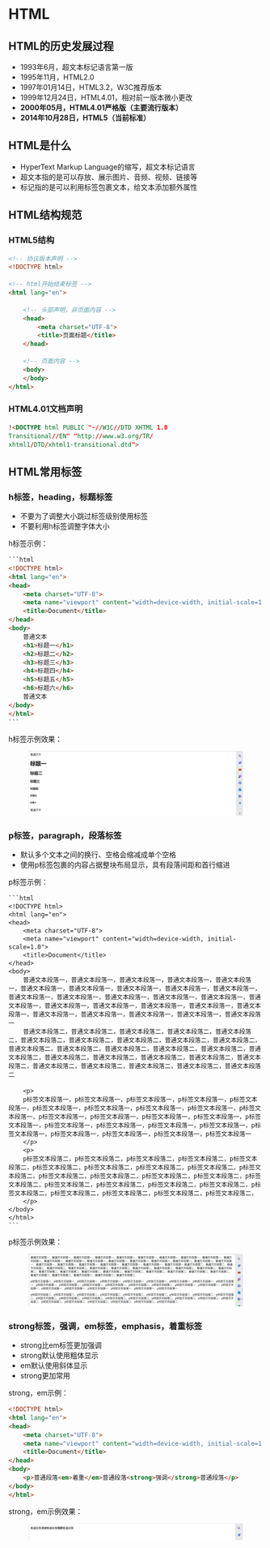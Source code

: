# HTML

## HTML的历史发展过程

* 1993年6月，超文本标记语言第一版
* 1995年11月，HTML2.0
* 1997年01月14日，HTML3.2，W3C推荐版本
* 1999年12月24日，HTML4.01，相对前一版本微小更改
* **2000年05月，HTML4.01严格版（主要流行版本）**
* **2014年10月28日，HTML5（当前标准）**

## HTML是什么

* HyperText Markup Language的缩写，超文本标记语言
* 超文本指的是可以存放、展示图片、音频、视频、链接等
* 标记指的是可以利用标签包裹文本，给文本添加额外属性

## HTML结构规范

### HTML5结构

```html
<!-- 协议版本声明 -->
<!DOCTYPE html>

<!-- html开始结束标签 -->
<html lang="en">

    <!-- 头部声明，非页面内容 -->
    <head>
        <meta charset="UTF-8">
        <title>页面标题</title>
    </head>
    
    <!-- 页面内容 -->
    <body>
    </body>
</html>
```

### HTML4.01文档声明

```html
!<DOCTYPE html PUBLIC "-//W3C//DTD XHTML 1.0 
Transitional//EN" "http://www.w3.org/TR/
xhtml1/DTD/xhtml1-transitional.dtd">
```



## HTML常用标签

### h标签，heading，标题标签

* 不要为了调整大小跳过标签级别使用标签
* 不要利用h标签调整字体大小

h标签示例：

````html
```html
<!DOCTYPE html>
<html lang="en">
<head>
    <meta charset="UTF-8">
    <meta name="viewport" content="width=device-width, initial-scale=1.0">
    <title>Document</title>
</head>
<body>
    普通文本
    <h1>标题一</h1>
    <h2>标题二</h2>
    <h3>标题三</h3>
    <h4>标题四</h4>
    <h5>标题五</h5>
    <h6>标题六</h6>
    普通文本
</body>
</html>
```
````

h标签示例效果：

<figure><img src=".gitbook/assets/image (1).png" alt=""><figcaption></figcaption></figure>

### p标签，paragraph，段落标签

* 默认多个文本之间的换行、空格会缩减成单个空格
* 使用p标签包裹的内容占据整块布局显示，具有段落间距和首行缩进

p标签示例：

````markup
```html
<!DOCTYPE html>
<html lang="en">
<head>
    <meta charset="UTF-8">
    <meta name="viewport" content="width=device-width, initial-scale=1.0">
    <title>Document</title>
</head>
<body>
    普通文本段落一，普通文本段落一，普通文本段落一，普通文本段落一，普通文本段落一，普通文本段落一，普通文本段落一，普通文本段落一，普通文本段落一，普通文本段落一，普通文本段落一，普通文本段落一，普通文本段落一，普通文本段落一，普通文本段落一，普通文本段落一，普通文本段落一，普通文本段落一，普通文本段落一，普通文本段落一，普通文本段落一，普通文本段落一，普通文本段落一，普通文本段落一，普通文本段落一，普通文本段落一
    普通文本段落二，普通文本段落二，普通文本段落二，普通文本段落二，普通文本段落二，普通文本段落二，普通文本段落二，普通文本段落二，普通文本段落二，普通文本段落二，普通文本段落二，普通文本段落二，普通文本段落二，普通文本段落二，普通文本段落二，普通文本段落二，普通文本段落二，普通文本段落二，普通文本段落二，普通文本段落二，普通文本段落二，普通文本段落二，普通文本段落二，普通文本段落二，普通文本段落二，普通文本段落二
    
    <p>
    p标签文本段落一，p标签文本段落一，p标签文本段落一，p标签文本段落一，p标签文本段落一，p标签文本段落一，p标签文本段落一，p标签文本段落一，p标签文本段落一，p标签文本段落一，p标签文本段落一，p标签文本段落一，p标签文本段落一，p标签文本段落一，p标签文本段落一，p标签文本段落一，p标签文本段落一，p标签文本段落一，p标签文本段落一，p标签文本段落一，p标签文本段落一，p标签文本段落一，p标签文本段落一，p标签文本段落一
    </p>
    <p>
    p标签文本段落二，p标签文本段落二，p标签文本段落二，p标签文本段落二，p标签文本段落二，p标签文本段落二，p标签文本段落二，p标签文本段落二，p标签文本段落二，p标签文本段落二，p标签文本段落二，p标签文本段落二，p标签文本段落二，p标签文本段落二，p标签文本段落二，p标签文本段落二，p标签文本段落二，p标签文本段落二，p标签文本段落二，p标签文本段落二，p标签文本段落二，p标签文本段落二，p标签文本段落二，p标签文本段落二，
    </p>
</body>
</html>
```
````

p标签示例效果：

<figure><img src=".gitbook/assets/image (2).png" alt=""><figcaption></figcaption></figure>

### strong标签，强调，em标签，emphasis，着重标签

* strong比em标签更加强调
* strong默认使用粗体显示
* em默认使用斜体显示
* strong更加常用

strong，em示例：

```html
<!DOCTYPE html>
<html lang="en">
<head>
    <meta charset="UTF-8">
    <meta name="viewport" content="width=device-width, initial-scale=1.0">
    <title>Document</title>
</head>
<body>
    <p>普通段落<em>着重</em>普通段落<strong>强调</strong>普通段落</p>
</body>
</html>
```

strong，em示例效果：

<figure><img src=".gitbook/assets/image.png" alt=""><figcaption></figcaption></figure>











































